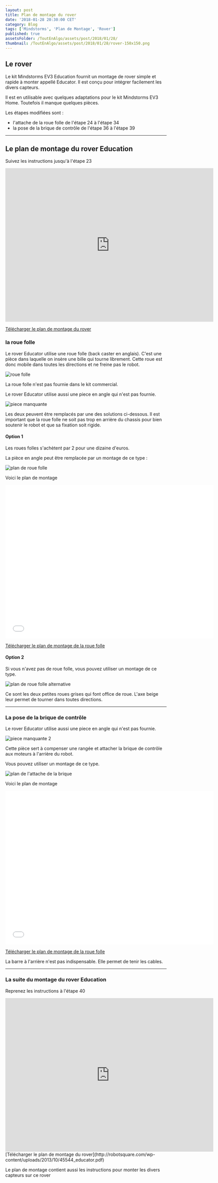 ```yaml
---
layout: post
title: Plan de montage du rover
date: '2018-01-28 20:30:00 CET'
category: Blog
tags: ['Mindstorms', 'Plan de Montage', 'Rover']
published: true
assetsFolder: /ToutEnAlgo/assets/post/2018/01/28/
thumbnail: /ToutEnAlgo/assets/post/2018/01/28/rover-150x150.png
---
```




## Le rover

Le kit Mindstorms EV3 Education fournit un montage de rover simple et rapide à monter appellé Educator. Il est conçu pour intégrer facilement les divers capteurs.

Il est en utilisable avec quelques adaptations pour le kit Mindstorms EV3 Home. Toutefois il manque quelques pièces.

Les étapes modifiées sont :

- l'attache de la roue folle de l'étape 24 à l'étape 34
- la pose de la brique de contrôle de l'étape 36 à l'étape 39


----

## Le plan de montage du rover Education

Suivez les instructions jusqu'à l'étape 23

<embed src="http://robotsquare.com/wp-content/uploads/2013/10/45544_educator.pdf" width="650px" height="480px" />

[Télécharger le plan de montage du rover](http://robotsquare.com/wp-content/uploads/2013/10/45544_educator.pdf)


### la roue folle

Le rover Educator utilise une roue folle (back caster en anglais). C'est une pièce dans laquelle on insère une bille qui tourne librement. Cette roue est donc mobile dans toutes les directions et ne freine pas le robot.

![roue folle]({{page.assetsFolder}}/backcaster/back-caster.png)

La roue folle n'est pas fournie dans le kit commercial.

Le rover Educator utilise aussi une piece en angle qui n'est pas fournie.

![piece manquante]({{page.assetsFolder}}/backcaster/piece-manquante-1.png)

Les deux peuvent être remplacés par une des solutions ci-dessous. Il est important que la roue folle ne soit pas trop en arrière du chassis pour bien soutenir le robot et que sa fixation soit rigide.


#### Option 1

Les roues folles s'achètent par 2 pour une dizaine d'euros.

La pièce en angle peut être remplacée par un montage de ce type :

![plan de roue folle]({{page.assetsFolder}}/backcaster/rover-roue-folle.png)

Voici le plan de montage

<embed src="{{page.assetsFolder}}/backcaster/rover-roue-folle.pdf" width="650px" height="480px" />

[Télécharger le plan de montage de la roue folle]({{page.assetsFolder}}/backcaster/rover-roue-folle.pdf)

#### Option 2

Si vous n'avez pas de roue folle, vous pouvez utiliser un montage de ce type.

![plan de roue folle alternative]({{page.assetsFolder}}/backcaster/rover-pseudo-roue.png)

Ce sont les deux petites roues grises qui font office de roue. L'axe beige leur permet de tourner dans toutes directions.


----

### La pose de la brique de contrôle

Le rover Educator utilise aussi une piece en angle qui n'est pas fournie.

![piece manquante 2]({{page.assetsFolder}}/piece-manquante-2.png)


Cette pièce sert à compenser une rangée et attacher la brique de contrôle aux moteurs à l'arrière du robot.

Vous pouvez utiliser un montage de ce type.

![plan de l'attache de la brique]({{page.assetsFolder}}/pose-brique.png)

Voici le plan de montage

<embed src="{{page.assetsFolder}}/rover-pose-brique.pdf" width="650px" height="480px" />

[Télécharger le plan de montage de la roue folle]({{page.assetsFolder}}/rover-pose-brique.pdf)


La barre à l'arrière n'est pas indispensable. Elle permet de tenir les cables.

----

### La suite du montage du rover Education

Reprenez les instructions à l'étape 40

<embed src="http://robotsquare.com/wp-content/uploads/2013/10/45544_educator.pdf" width="650px" height="480px" />
[Télécharger le plan de montage du rover](http://robotsquare.com/wp-content/uploads/2013/10/45544_educator.pdf)


Le plan de montage contient aussi les instructions pour monter les divers capteurs sur ce rover

